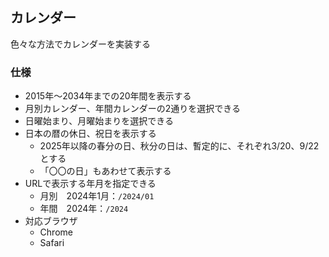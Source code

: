 ## カレンダー

色々な方法でカレンダーを実装する



### 仕様

* 2015年〜2034年までの20年間を表示する
* 月別カレンダー、年間カレンダーの2通りを選択できる
* 日曜始まり、月曜始まりを選択できる
* 日本の暦の休日、祝日を表示する
  * 2025年以降の春分の日、秋分の日は、暫定的に、それぞれ3/20、9/22とする
  * 「〇〇の日」もあわせて表示する
* URLで表示する年月を指定できる
  * 月別　2024年1月：```/2024/01```
  * 年間　2024年：```/2024```
* 対応ブラウザ
  * Chrome
  * Safari


